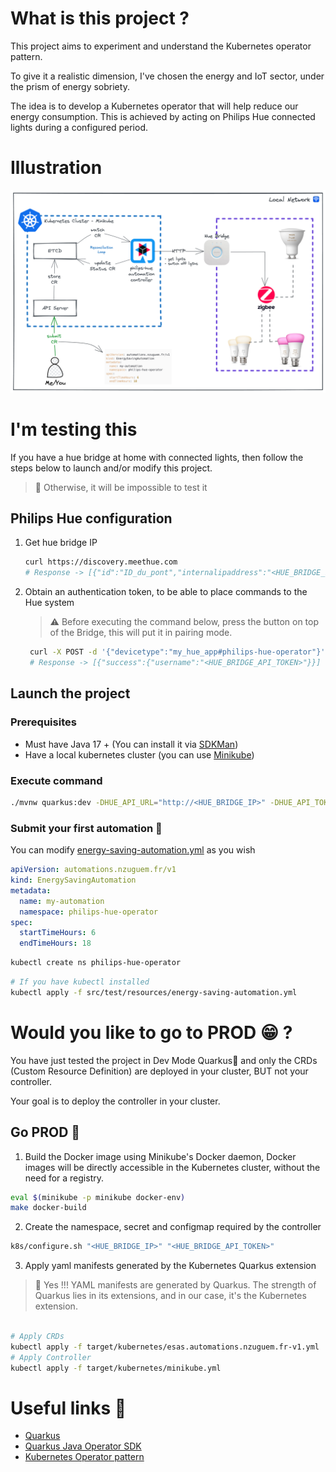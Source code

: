 # What is this project ?
This project aims to experiment and understand the Kubernetes operator pattern.

To give it a realistic dimension, I've chosen the energy and IoT sector, under the prism of energy sobriety.

The idea is to develop a Kubernetes operator that will help reduce our energy consumption. This is achieved by acting on Philips Hue connected lights during a configured period.

# Illustration

![](docs/images/philips-hue-automation-operator.png)

# I'm testing this

If you have a hue bridge at home with connected lights, then follow the steps below to launch and/or modify this project.

> 🥲 Otherwise, it will be impossible to test it

## Philips Hue configuration
1. Get hue bridge IP
   ```bash
   curl https://discovery.meethue.com
   # Response -> [{"id":"ID_du_pont","internalipaddress":"<HUE_BRIDGE_IP>"}]
   ```
2. Obtain an authentication token, to be able to place commands to the Hue system
    > ⚠️ Before executing the command below, press the button on top of the Bridge, this will put it in pairing mode.
   ```bash
    curl -X POST -d '{"devicetype":"my_hue_app#philips-hue-operator"}' <HUE_BRIDGE_IP>/api
    # Response -> [{"success":{"username":"<HUE_BRIDGE_API_TOKEN>"}}]
   ```

## Launch the project
### Prerequisites
- Must have Java 17 + (You can install it via [SDKMan][sdkman-doc])
- Have a local kubernetes cluster (you can use [Minikube][minikube-install])

### Execute command
```bash
./mvnw quarkus:dev -DHUE_API_URL="http://<HUE_BRIDGE_IP>" -DHUE_API_TOKEN="<HUE_BRIDGE_API_TOKEN>"; 
```

### Submit your first automation 🚀
You can modify [energy-saving-automation.yml](src/test/resources/energy-saving-automation.yml) as you wish
```yaml
apiVersion: automations.nzuguem.fr/v1
kind: EnergySavingAutomation
metadata:
  name: my-automation
  namespace: philips-hue-operator
spec:
  startTimeHours: 6
  endTimeHours: 18
```

```bash
kubectl create ns philips-hue-operator 
```
```bash
# If you have kubectl installed
kubectl apply -f src/test/resources/energy-saving-automation.yml
```

# Would you like to go to PROD 😁 ?
You have just tested the project in Dev Mode Quarkus💙 and only the CRDs (Custom Resource Definition) are deployed in your cluster, BUT not your controller.

Your goal is to deploy the controller in your cluster.

## Go PROD 🚀
1. Build the Docker image using Minikube's Docker daemon, Docker images will be directly accessible in the Kubernetes cluster, without the need for a registry.
```bash
eval $(minikube -p minikube docker-env)
make docker-build
```

2.  Create the namespace, secret and configmap required by the controller
```bash
k8s/configure.sh "<HUE_BRIDGE_IP>" "<HUE_BRIDGE_API_TOKEN>"
```

3. Apply yaml manifests generated by the Kubernetes Quarkus extension
> 💙 Yes !!! YAML manifests are generated by Quarkus. The strength of Quarkus lies in its extensions, and in our case, it's the Kubernetes extension.
```bash

# Apply CRDs
kubectl apply -f target/kubernetes/esas.automations.nzuguem.fr-v1.yml
# Apply Controller
kubectl apply -f target/kubernetes/minikube.yml
```

# Useful links 🔗
- [Quarkus][quarkus-doc]
- [Quarkus Java Operator SDK][quarkus-josdk-doc]
- [Kubernetes Operator pattern][k8s-operator-pattern]

<!-- Links -->
[sdkman-doc]: https://sdkman.io/
[minikube-install]: https://minikube.sigs.k8s.io/docs/start/
[quarkus-doc]: https://quarkus.io/
[quarkus-doc]: https://quarkus.io/
[quarkus-josdk-doc]: https://docs.quarkiverse.io/quarkus-operator-sdk/dev/index.html
[k8s-operator-pattern]: https://kubernetes.io/docs/concepts/extend-kubernetes/operator/
